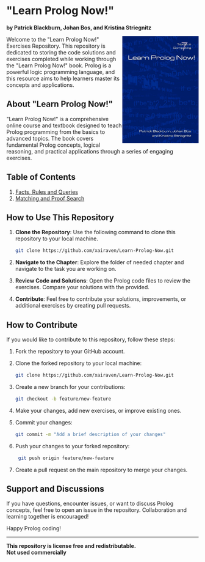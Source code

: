 # "Learn Prolog Now!"
**by Patrick Blackburn, Johan Bos, and Kristina Striegnitz**<br>

<a href="#"><img src="./misc/book-cover.jpg" align="right" height="280" width="200" ></a>

Welcome to the "Learn Prolog Now!" Exercises Repository. This repository is dedicated to storing the code solutions and exercises completed while working through the "Learn Prolog Now!" book. Prolog is a powerful logic programming language, and this resource aims to help learners master its concepts and applications.

## About "Learn Prolog Now!"

"Learn Prolog Now!" is a comprehensive online course and textbook designed to teach Prolog programming from the basics to advanced topics. The book covers fundamental Prolog concepts, logical reasoning, and practical applications through a series of engaging exercises.

## Table of Contents
1. [Facts, Rules and Queries](./01-Facts-Rules-Queries/) <br>
2. [Matching and Proof Search](./02-Matching-Proof-Search/) <br>

## How to Use This Repository

1. **Clone the Repository**: Use the following command to clone this repository to your local machine. <br>
   ```sh
   git clone https://github.com/xairaven/Learn-Prolog-Now.git
   ```
   
2.  **Navigate to the Chapter**: Explore the folder of needed chapter and navigate to the task you are working on.
3. **Review Code and Solutions**: Open the Prolog code files to review the exercises. Compare your solutions with the provided.
4. **Contribute**: Feel free to contribute your solutions, improvements, or additional exercises by creating pull requests.

## How to Contribute

If you would like to contribute to this repository, follow these steps:

1. Fork the repository to your GitHub account.
2. Clone the forked repository to your local machine: <br>
    ```sh
    git clone https://github.com/xairaven/Learn-Prolog-Now.git
    ```
3. Create a new branch for your contributions: <br>
    ```sh
    git checkout -b feature/new-feature
    ```
4. Make your changes, add new exercises, or improve existing ones.
5. Commit your changes: <br>

    ```sh
    git commit -m "Add a brief description of your changes"
    ```
6. Push your changes to your forked repository: <br>
   ```sh
    git push origin feature/new-feature
    ```
7. Create a pull request on the main repository to merge your changes.

## Support and Discussions

If you have questions, encounter issues, or want to discuss Prolog concepts, feel free to open an issue in the repository. Collaboration and learning together is encouraged!

Happy Prolog coding!

---

**This repository is license free and redistributable.** <br>
**Not used commercially**